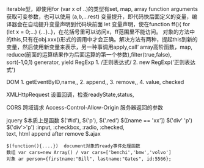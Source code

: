 iterable型，即使用for (var x of ..)的类型有set, map, array
function arguments获取可变参数，也可以使用 (a,b,...rest)
变量提升，即代码快后面定义的变量，编译器会在自动提升变量声明到代码块前面
let 变量声明，使在function ff(){ for (let x = 0;...) {...}..}，在花括号里可以访问x，ff范围里不能访问。
对象的方法中的this,只有在obj.xxx()形式的调用中才会正确。解决方法有两种，提起this到新的变量，然后使用新变量来表示，另一种事调用apply,call‘
array高阶函数，map, reduce(前面的运算结果作为后面运算的第一个参数),filter(true,false), sort(-1,0,1)
generator, yield
RegExp
	1. /正则表达式/
    2. new RegExp('正则表达式')

DOM
	1. getEventByID,name,,
 	2. append,,
	3. remove,,
	4. value, checked

XMLHttpRequest
	设置回调，检查readyState,status,

CORS 跨域请求
	Access-Control-Allow-Origin 服务器返回的参数

jquery        $本质上是函数
	$('#id'), $('p'), $('.red') $([name == 'xx'])
	$('div' 'p')
	$('div'>'p')
	:input, :checkbox, :radio, :checked, 	
	text, html
	append after remove
	$.ajax

	$(function(){....})  document对象的ready事件处理函数
	数组 var cars=new Array() / var cars=['benchi','bmw','volvo']
	对象 ar person={firstname:"Bill", lastname:"Gates", id:5566};
